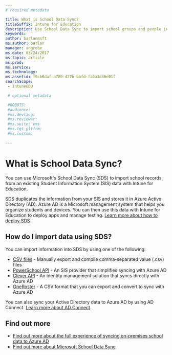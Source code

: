```yaml
---
# required metadata

title: What is School Data Sync?
titleSuffix: Intune for Education
description: Use School Data Sync to import school groups and people into Azure AD.
keywords:
author: barlanmsft
ms.author: barlan
manager: angrobe
ms.date: 03/24/2017
ms.topic: article
ms.prod:
ms.service:
ms.technology:
ms.assetid: f9cb6daf-a789-427b-bbfd-fa0a3d36e01f
searchScope:
 - IntuneEDU

 # optional metadata

 #ROBOTS:
 #audience:
 #ms.devlang:
 #ms.reviewer:
 #ms.suite: ems
 #ms.tgt_pltfrm:
 #ms.custom:

---
```


# What is School Data Sync?

You can use Microsoft's School Data Sync (SDS) to import school records from an existing Student Information System (SIS) data with Intune for Education.

SDS duplicates the information from your SIS and stores it in Azure Active Directory (AD). Azure AD is a Microsoft management system that helps you organize students and devices. You can then use this data with Intune for Education to deploy apps and manage testing. [Learn more about how to deploy SDS](https://support.office.com/article/Overview-of-School-Data-Sync-and-Classroom-f3d1147b-4ade-4905-8518-508e729f2e91).

## How do I import data using SDS?

You can import information into SDS by using one of the following:
- [CSV files](https://support.office.com/article/Follow-these-steps-71d5fe4a-aa51-4f35-9b53-348898a390a1) - Manually export and compile comma-separated value (.csv) files
- [PowerSchool API](https://support.office.com/article/Follow-these-steps-851b5edc-558f-43a9-9122-b2d63458cb8f) - An SIS provider that simplifies syncing with Azure AD
- [Clever API](https://support.office.com/article/Follow-these-steps-f3d92fde-3ad0-48f3-80a1-1ad0ac4a3fae) - An identity management solution that syncs directly with Azure AD
- [OneRoster](https://support.office.com/article/Follow-these-steps-f43cbb2a-b502-497d-a8b1-783dc05a57ab) - A CSV format that you can export and convert to sync with Azure AD

You can also sync your Active Directory data to Azure AD by using AD Connect. [Learn more about AD Connect](https://docs.microsoft.com/azure/active-directory/connect/active-directory-aadconnect).

## Find out more

- [Find out more about the full experience of syncing on-premises school data to Azure AD](https://docs.microsoft.com/azure/active-directory/connect/active-directory-aadconnect)
- [Find out more about Microsoft School Data Sync](https://sds.microsoft.com)
